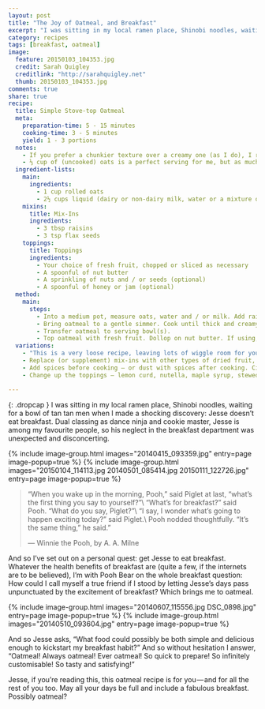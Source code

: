 ```yaml
---
layout: post
title: "The Joy of Oatmeal, and Breakfast"
excerpt: "I was sitting in my local ramen place, Shinobi noodles, waiting for a bowl of tan tan men when I made a shocking discovery: Jesse doesn’t eat breakfast."
category: recipes
tags: [breakfast, oatmeal]
image:
  feature: 20150103_104353.jpg
  credit: Sarah Quigley
  creditlink: "http://sarahquigley.net"
  thumb: 20150103_104353.jpg
comments: true
share: true
recipe:
  title: Simple Stove-top Oatmeal
  meta:
    preparation-time: 5 - 15 minutes
    cooking-time: 3 - 5 minutes
    yield: 1 - 3 portions
  notes:
    - If you prefer a chunkier texture over a creamy one (as I do), I recommend jumbo rolled oats over the quick cooking kind. I use a mixture of milk and water (about 1 cup milk and 1½ cups water for every cup of oats). I like cashew milk best, but any milk will work just as well.
    - ⅓ cup of (uncooked) oats is a perfect serving for me, but as much as a full cup may be appropriate, depending on your appetite. I prefer the texture of stove-top oatmeal, but this recipe can be prepared in a microwave with a similar cooking time if that suits you better. If doing so, use a large (microwave safe) bowl and a lower power setting to ensure your oatmeal doesn’t boil over.
  ingredient-lists:
    main:
      ingredients:
        - 1 cup rolled oats
        - 2½ cups liquid (dairy or non-dairy milk, water or a mixture of both)
    mixins:
      title: Mix-Ins
      ingredients:
        - 3 tbsp raisins
        - 3 tsp flax seeds
    toppings:
      title: Toppings
      ingredients:
        - Your choice of fresh fruit, chopped or sliced as necessary
        - A spoonful of nut butter
        - A sprinkling of nuts and / or seeds (optional)
        - A spoonful of honey or jam (optional)
  method:
    main:
      steps:
        - Into a medium pot, measure oats, water and / or milk. Add raisins and flax seeds.
        - Bring oatmeal to a gentle simmer. Cook until thick and creamy, stirring frequently to ensure it doesn’t stick to the bottom of the pot.
        - Transfer oatmeal to serving bowl(s).
        - Top oatmeal with fresh fruit. Dollop on nut butter. If using, sprinkle on nuts and / or seeds, spoon on jam or drizzle on honey.
  variations:
    - "This is a very loose recipe, leaving lots of wiggle room for you to tailor it to your personal taste:"
    - Replace (or supplement) mix-ins with other types of dried fruit, nuts or seeds. Dried apricots are particularly delicious.
    - Add spices before cooking — or dust with spices after cooking. Cinnamon is a classic, but there are many more worth considering.
    - Change up the toppings — lemon curd, nutella, maple syrup, stewed fruit (or rhubarb) are just a few that come to mind.

---
```


{: .dropcap }
I was sitting in my local ramen place, Shinobi noodles, waiting for a bowl of tan tan men when I made a shocking discovery: Jesse doesn’t eat breakfast. Dual classing as dance ninja and cookie master, Jesse is among my favourite people, so his neglect in the breakfast department was unexpected and disconcerting.

{% include image-group.html images="20140415_093359.jpg" entry=page image-popup=true %}
{% include image-group.html images="20150104_114113.jpg 20140501_085414.jpg 20150111_122726.jpg" entry=page image-popup=true %}

> “When you wake up in the morning, Pooh,” said Piglet at last, “what’s the first thing you say to yourself?”\\
> “What’s for breakfast?” said Pooh. “What do you say, Piglet?”\\
> “I say, I wonder what’s going to happen exciting today?” said Piglet.\\
> Pooh nodded thoughtfully. “It’s the same thing,” he said.”
>
> ― Winnie the Pooh, by A. A. Milne

And so I’ve set out on a personal quest: get Jesse to eat breakfast. Whatever the health benefits of breakfast are (quite a few, if the internets are to be believed), I’m with Pooh Bear on the whole breakfast question: How could I call myself a true friend if I stood by letting Jesse’s days pass unpunctuated by the excitement of breakfast? Which brings me to oatmeal.

{% include image-group.html images="20140607_115556.jpg DSC_0898.jpg" entry=page image-popup=true %}
{% include image-group.html images="20140510_093604.jpg" entry=page image-popup=true %}

And so Jesse asks, “What food could possibly be both simple and delicious enough to kickstart my breakfast habit?” And so without hesitation I answer, “Oatmeal! Always oatmeal! Ever oatmeal! So quick to prepare! So infinitely customisable! So tasty and satisfying!”

Jesse, if you’re reading this, this oatmeal recipe is for you — and for all the rest of you too. May all your days be full and include a fabulous breakfast. Possibly oatmeal?
